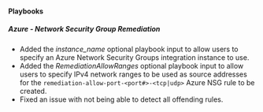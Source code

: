 
#### Playbooks

##### Azure - Network Security Group Remediation

- Added the *instance_name* optional playbook input to allow users to specify an Azure Network Security Groups integration instance to use.
- Added the *RemediationAllowRanges* optional playbook input to allow users to specify IPv4 network ranges to be used as source addresses for the `remediation-allow-port-<port#>-<tcp|udp>` Azure NSG rule to be created.
- Fixed an issue with not being able to detect all offending rules.
